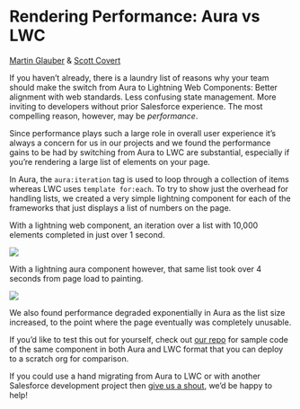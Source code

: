 # Rendering Performance: Aura vs LWC

[Martin Glauber](https://www.tython.co/) & [Scott
Covert](https://www.tython.co/)

If you haven’t already, there is a laundry list of reasons why your team
should make the switch from Aura to Lightning Web Components: Better
alignment with web standards. Less confusing state management. More
inviting to developers without prior Salesforce experience. The most
compelling reason, however, may be *performance*.

Since performance plays such a large role in overall user experience
it’s always a concern for us in our projects and we found the
performance gains to be had by switching from Aura to LWC are
substantial, especially if you’re rendering a large list of elements on
your page.

In Aura, the `aura:iteration` tag is used to loop through a collection
of items whereas LWC uses `template for:each`. To try to show just the
overhead for handling lists, we created a very simple lightning
component for each of the frameworks that just displays a list of
numbers on the page.

With a lightning web component, an iteration over a list with 10,000
elements completed in just over 1 second.

<img src="{{ site.url }}/images/803668113.png" class="image-center" />

With a lightning aura component however, that same list took over 4
seconds from page load to painting.

<img src="{{ site.url }}/images/803668120.png" class="image-center" />

We also found performance degraded exponentially in Aura as the list
size increased, to the point where the page eventually was completely
unusable.

If you’d like to test this out for yourself, check out [our
repo](https://github.com/tythonco/blog/tree/master/rendering-performance-aura-vs-lwc)
for sample code of the same component in both Aura and LWC format that
you can deploy to a scratch org for comparison.

If you could use a hand migrating from Aura to LWC or with another
Salesforce development project then [give us a
shout](mailto:support@tython.co), we’d be happy to help!
